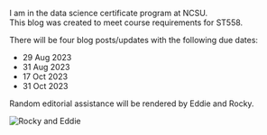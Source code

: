I am in the data science certificate program at NCSU.  
This blog was created to meet course requirements for ST558.

There will be four blog posts/updates with the following due dates:
* 29 Aug 2023
* 31 Aug 2023
* 17 Oct 2023
* 31 Oct 2023

Random editorial assistance will be rendered by Eddie and Rocky.

![Rocky and Eddie](https://github.com/nc-callender/nc-callender.github.io/assets/143463411/fad47d72-ac84-4151-af48-6bcc95a0acf8)
